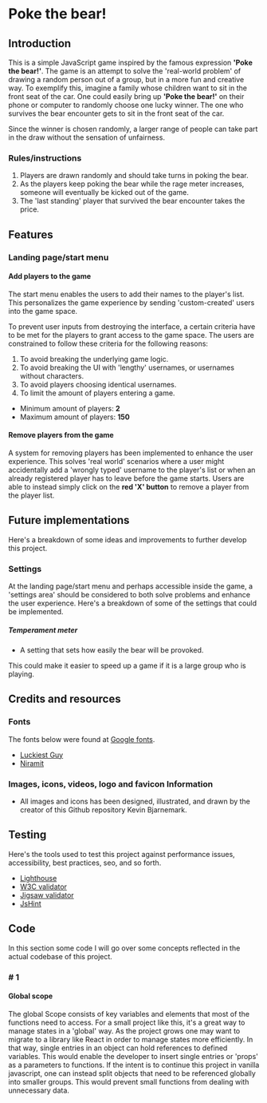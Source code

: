 # Poke the bear!

## Introduction

This is a simple JavaScript game inspired by the famous expression **'Poke the bear!'**. The game is an attempt to solve the 'real-world problem' of drawing a random person out of a group, but in a more fun and creative way. To exemplify this, imagine a family whose children want to sit in the front seat of the car. One could easily bring up **'Poke the bear!'** on their phone or computer to randomly choose one lucky winner. The one who survives the bear encounter gets to sit in the front seat of the car. 

Since the winner is chosen randomly, a larger range of people can take part in the draw without the sensation of unfairness. 

### Rules/instructions

1. Players are drawn randomly and should take turns in poking the bear. 
2. As the players keep poking the bear while the rage meter increases, someone will eventually be kicked out of the game. 
3. The 'last standing' player that survived the bear encounter takes the price.

## Features

### **Landing page/start menu**

#### Add players to the game

The start menu enables the users to add their names to the player's list. This personalizes the game experience by sending 'custom-created' users into the game space. 

To prevent user inputs from destroying the interface, a certain criteria have to be met for the players to grant access to the game space. The users are constrained to follow these criteria for the following reasons:
1. To avoid breaking the underlying game logic.
2. To avoid breaking the UI with 'lengthy' usernames, or usernames without characters.
3. To avoid players choosing identical usernames.
4. To limit the amount of players entering a game.

- Minimum amount of players: **2**
- Maximum amount of players: **150**

#### Remove players from the game

A system for removing players has been implemented to enhance the user experience. This solves 'real world' scenarios where a user might accidentally add a 'wrongly typed' username to the player's list or when an already registered player has to leave before the game starts. Users are able to instead simply click on the **red 'X' button** to remove a player from the player list.

## Future implementations

Here's a breakdown of some ideas and improvements to further develop this project.

### **Settings**

At the landing page/start menu and perhaps accessible inside the game, a 'settings area' should be considered to both solve problems and enhance the user experience. Here's a breakdown of some of the settings that could be implemented. 

##### **Temperament meter** 

- A setting that sets how easily the bear will be provoked.

This could make it easier to speed up a game if it is a large group who is playing.


## Credits and resources

### Fonts

The fonts below were found at [Google fonts](https://fonts.google.com/).

- [Luckiest Guy](https://fonts.google.com/specimen/Luckiest+Guy)
- [Niramit](https://fonts.google.com/specimen/Tilt+Neon)

### Images, icons, videos, logo and favicon Information

- All images and icons has been designed, illustrated, and drawn by the creator of this Github repository Kevin Bjarnemark.


## Testing 

Here's the tools used to test this project against performance issues, accessibility, best practices, seo, and so forth.

- [Lighthouse](https://chromewebstore.google.com/detail/lighthouse/blipmdconlkpinefehnmjammfjpmpbjk)
- [W3C validator](https://validator.w3.org/)
- [Jigsaw validator](https://jigsaw.w3.org/css-validator/)
- [JsHint](https://jshint.com/)

## Code 

In this section some code I will go over some concepts reflected in the actual codebase of this project. 

### # 1

#### Global scope

The global Scope consists of key variables and elements that most of the functions need to access. For a small project like this, it's a great way to manage states in a 'global' way. As the project grows one may want to migrate to a library like React in order to manage states more efficiently. In that way, single entries in an object can hold references to defined variables. This would enable the developer to insert single entries or 'props' as a parameters to functions. If the intent is to continue this project in vanilla javascript, one can instead split objects that need to be referenced globally into smaller groups. This would prevent small functions from dealing with unnecessary data.
